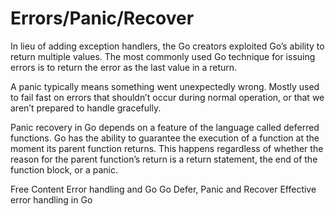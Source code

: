 # Errors/Panic/Recover

In lieu of adding exception handlers, the Go creators exploited Go’s ability to return multiple values. The most commonly used Go technique for issuing errors is to return the error as the last value in a return.

A panic typically means something went unexpectedly wrong. Mostly used to fail fast on errors that shouldn’t occur during normal operation, or that we aren’t prepared to handle gracefully.

Panic recovery in Go depends on a feature of the language called deferred functions. Go has the ability to guarantee the execution of a function at the moment its parent function returns. This happens regardless of whether the reason for the parent function’s return is a return statement, the end of the function block, or a panic.

<ResourceGroupTitle>Free Content</ResourceGroupTitle>
<BadgeLink colorScheme='yellow' badgeText='Read' href='https://go.dev/blog/error-handling-and-go'>Error handling and Go</BadgeLink>
<BadgeLink colorScheme='yellow' badgeText='Read' href='https://go.dev/blog/defer-panic-and-recover'>Go Defer, Panic and Recover</BadgeLink>
<BadgeLink colorScheme='yellow' badgeText='Read' href='https://earthly.dev/blog/golang-errors/'>Effective error handling in Go</BadgeLink>
